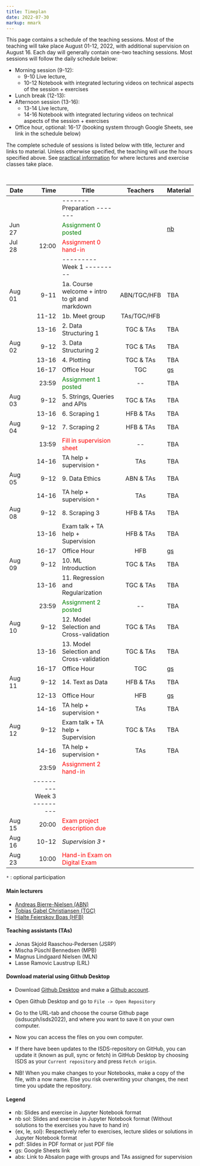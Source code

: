 ```yaml
---
title: Timeplan
date: 2022-07-30
markup: mmark
---
```


This page contains a schedule of the teaching sessions. Most of the teaching will take place August 01-12, 2022, with additional supervision on August 16. Each day will generally contain one-two teaching sessions. Most sessions will follow the daily schedule below:

- Morning session (9-12):
  - 9-10 Live lecture,
  - 10-12 Notebook with integrated lecturing videos on technical aspects of the session + exercises
- Lunch break (12-13):
- Afternoon session (13-16):
  - 13-14 Live lecture,
  - 14-16 Notebook with integrated lecturing videos on technical aspects of the session + exercises
- Office hour, optional: 16-17 (booking system through Google Sheets, see link in the schedule below)


The complete schedule of sessions is listed below with title, lecturer and links to material. Unless otherwise specified, the teaching will use the hours specified above. See [practical information](/isds2022/page/practical/) for where lectures and exercise classes take place. 

<br />

| Date   |                          Time | Title                                                 |   Teachers    | Material                                                                                        |
| ------ | ----------------------------: | ----------------------------------------------------- | :-----------: | :---------------------------------------------------------------------------------------------- |
|        |                               | -------   Preparation  -------                        |               |                                                                                                 |
| Jun 27 |                               | <font color="green">Assignment 0 posted</font>        |               | [nb](https://github.com/isdsucph/isds2022/blob/main/assignments/assignment0/assignment_0.ipynb) |
| Jul 28 |                         12:00 | <font color="red">Assignment 0 hand-in</font>         |               |                                                                                                 |
|        |                               | ---------   Week 1  ---------                         |               |                                                                                                 |
| Aug 01 |                          9-11 | 1a. Course welcome + intro to git and markdown        |  ABN/TGC/HFB  | TBA                                                                                             |
|        |                         11-12 | 1b. Meet group                                        |  TAs/TGC/HFB  |                                                                                                 |
|        |                         13-16 | 2. Data Structuring 1                                 |   TGC & TAs   | TBA                                                                                             |
| Aug 02 |                          9-12 | 3. Data Structuring 2                                 |   TGC & TAs   | TBA                                                                                             |
|        |                         13-16 | 4. Plotting                                           |   TGC & TAs   | TBA                                                                                             |
|        |                         16-17 | Office Hour                                           |      TGC      | [gs](https://docs.google.com/spreadsheets/d/1MxnS3LLsSzofpKdtOsFpCQLxREnurf7bnV8YvAu1q98/edit?usp=sharing)                                                                                             |
|        |                         23:59 | <font color="green">Assignment 1 posted</font>        |      --       | TBA                                                                                             |
| Aug 03 |                          9-12 | 5. Strings, Queries and APIs                          |   TGC & TAs   | TBA                                                                                             |
|        |                         13-16 | 6. Scraping 1                                         |   HFB & TAs   | TBA                                                                                             |
| Aug 04 |                          9-12 | 7. Scraping 2                                         |   HFB & TAs   | TBA                                                                                             |
|        |                         13:59 | <font color="red">Fill in supervision sheet</font>    |      --       | TBA                                                                                             |
|        |                         14-16 | TA help + supervision `*`                             |      TAs      | TBA                                                                                             |
| Aug 05 |                          9-12 | 9. Data Ethics                   | ABN & TAs  | TBA                                                                                             |
|        |                         14-16 | TA help + supervision `*`                             |      TAs      | TBA                                                                                             |
| Aug 08 |                          9-12 | 8. Scraping 3                                         |   HFB & TAs   | TBA                                                                                             |
|        |                         13-16 | Exam talk + TA help + Supervision                             |   HFB & TAs   | TBA                                                                                             |
|        |                         16-17 | Office Hour                                           |      HFB      | [gs](https://docs.google.com/spreadsheets/d/1MxnS3LLsSzofpKdtOsFpCQLxREnurf7bnV8YvAu1q98/edit?usp=sharing)                                                                                                      |
| Aug 09 |                          9-12 | 10. ML Introduction                                   |   TGC & TAs   | TBA                                                                                             |
|        |                         13-16 | 11. Regression and Regularization                     |   TGC & TAs   | TBA                                                                                             |
|        |                         23:59 | <font color="green">Assignment 2 posted</font>        |      --       | TBA                                                                                             |
| Aug 10 |                          9-12 | 12. Model Selection and Cross-validation              |   TGC & TAs   | TBA                                                                                             |
|        |                         13-16 | 13. Model Selection and Cross-validation              |   TGC & TAs   | TBA                                                                                             |
|        |                         16-17 | Office Hour                                           |      TGC      | [gs](https://docs.google.com/spreadsheets/d/1MxnS3LLsSzofpKdtOsFpCQLxREnurf7bnV8YvAu1q98/edit?usp=sharing)                                                                                                      |
| Aug 11 |                          9-12 | 14. Text as Data                                      |   HFB & TAs   | TBA                                                                                             |
|        |                         12-13 | Office Hour                                           |      HFB      | [gs](https://docs.google.com/spreadsheets/d/1MxnS3LLsSzofpKdtOsFpCQLxREnurf7bnV8YvAu1q98/edit?usp=sharing)                                                                                                     |
|        |                         14-16 | TA help + supervision `*`                             |      TAs      | TBA                                                                                             |
| Aug 12 |                          9-12 | Exam talk + TA help  + Supervision                    | TGC & TAs | TBA                                                                                             |
|        |                         14-16 | TA help + supervision `*`                             |      TAs      | TBA                                                                                             |
|        |                         23:59 | <font color="red">Assignment 2 hand-in</font>         |               |                                                                                                 |
|        | ---------   Week 3  --------- |                                                       |               |                                                                                                 |
| Aug 15 |                         20:00 | <font color="red">Exam project description due</font> |               |                                                                                                 |
| Aug 16 |                         10-12 | *Supervision 3* `*`                                   |               |                                                                                                 |
| Aug 23 |                         10:00 | <font color="red"> Hand-in Exam on Digital Exam </font> |               |                                                                                                 |
`*` : optional participation

#### Main lecturers
- [Andreas Bjerre-Nielsen (ABN)](https://abjer.github.io)
- [Tobias Gabel Christiansen (TGC)](https://forskning.ku.dk/soeg/result/?pure=da/persons/535076)
- [Hjalte Fejerskov Boas (HFB)](https://www.hjalteboas.com/)

#### Teaching assistants (TAs)
- Jonas Skjold Raaschou-Pedersen (JSRP)
- Mischa Püschl Bennedsen (MPB)
- Magnus Lindgaard Nielsen (MLN)
- Lasse Ramovic Laustrup (LRL)


#### Download material using Github Desktop
- Download [Github Desktop](https://desktop.github.com/) and make a [Github account](https://github.com/).

- Open Github Desktop and go to `File -> Open Repository`

- Go to the URL-tab and choose the course Github page (isdsucph/isds2022), and where you want to save it on your own computer.

- Now you can access the files on you own computer.

- If there have been updates to the ISDS-repository on GitHub, you can update it (known as pull, sync or fetch) in GitHub Desktop by choosing ISDS as your `Current repository` and press `Fetch origin`.

- NB! When you make changes to your Notebooks, make a copy of the file, with a now name. Else you risk overwriting your changes, the next time you update the repository.

#### Legend
- nb: Slides and exercise in Jupyter Notebook format
- nb sol: Slides and exercise in Jupyter Notebook format (Without solutions to the exercises you have to hand in)
- {ex, le, sol}: Respectively refer to exercises, lecture slides or solutions in Jupyter Notebook format
- pdf: Slides in PDF format or just PDF file
- gs: Google Sheets link 
- abs: Link to Absalon page with groups and TAs assigned for supervision 